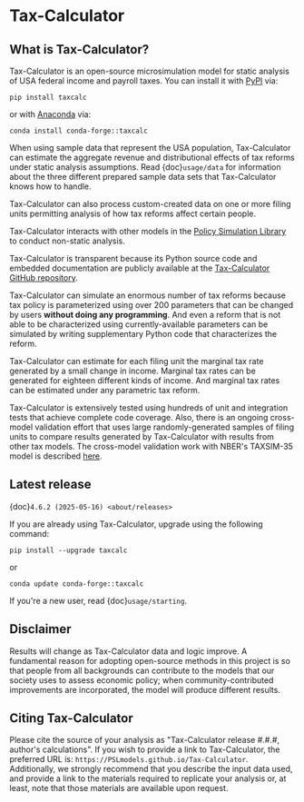 Tax-Calculator
==============

## What is Tax-Calculator?

Tax-Calculator is an open-source microsimulation model for static analysis of
USA federal income and payroll taxes.
You can install it with [PyPI](https://pypi.org/project/taxcalc/) via:
```
pip install taxcalc
```
or with [Anaconda](https://www.anaconda.com/products/individual)
via:
```
conda install conda-forge::taxcalc
```

When using sample data that represent the USA population,
Tax-Calculator can estimate the aggregate revenue and distributional
effects of tax reforms under static analysis assumptions.  Read
{doc}`usage/data` for information about the three different prepared
sample data sets that Tax-Calculator knows how to handle.

Tax-Calculator can also process custom-created data on one or more filing
units permitting analysis of how tax reforms affect certain people.

Tax-Calculator interacts with other models in the
[Policy Simulation Library](https://www.pslmodels.org/) to conduct non-static
analysis.

Tax-Calculator is transparent because its Python source code and embedded
documentation are publicly available at the
[Tax-Calculator GitHub repository](https://github.com/PSLmodels/Tax-Calculator).

Tax-Calculator can simulate an enormous number of tax reforms because
tax policy is parameterized using over 200 parameters that can be
changed by users **without doing any programming**.  And even a reform
that is not able to be characterized using currently-available
parameters can be simulated by writing supplementary Python code that
characterizes the reform.

Tax-Calculator can estimate for each filing unit the marginal tax rate
generated by a small change in income.  Marginal tax rates can be
generated for eighteen different kinds of income.  And marginal tax
rates can be estimated under any parametric tax reform.

Tax-Calculator is extensively tested using hundreds of unit and
integration tests that achieve complete code coverage.  Also, there is
an ongoing cross-model validation effort that uses large
randomly-generated samples of filing units to compare results
generated by Tax-Calculator with results from other tax models.  The
cross-model validation work with NBER's TAXSIM-35 model is described
[here](https://github.com/PSLmodels/Tax-Calculator/blob/master/taxcalc/validation/taxsim35/README.md).

## Latest release

{doc}`4.6.2 (2025-05-16) <about/releases>`

If you are already using Tax-Calculator, upgrade using the following command:
```
pip install --upgrade taxcalc
```
or
```
conda update conda-forge::taxcalc
```

If you're a new user, read {doc}`usage/starting`.

## Disclaimer

Results will change as Tax-Calculator data and logic improve.
A fundamental reason for adopting open-source methods in this project is so
that people from all backgrounds can contribute to the models that our society
uses to assess economic policy; when community-contributed improvements are
incorporated, the model will produce different results.

## Citing Tax-Calculator

Please cite the source of your analysis as
"Tax-Calculator release #.#.#, author's calculations".
If you wish to provide a link to Tax-Calculator, the preferred URL is:
`https://PSLmodels.github.io/Tax-Calculator`.
Additionally, we strongly recommend that you describe the input data used,
and provide a link to the materials required to replicate your analysis or,
at least, note that those materials are available upon request.